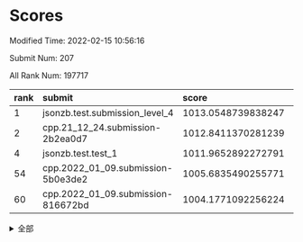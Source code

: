 # Scores

Modified Time: 2022-02-15 10:56:16

Submit Num: 207

All Rank Num: 197717

| rank |               submit               |       score        |       sigma        | pk_num |
| :--- | :--------------------------------- | :----------------- | :----------------- | :----- |
| 1    | jsonzb.test.submission_level_4     | 1013.0548739838247 | 0.8184988406506916 | 3822   |
| 2    | cpp.21_12_24.submission-2b2ea0d7   | 1012.8411370281239 | 0.8181673307414266 | 3820   |
| 4    | jsonzb.test.test_1                 | 1011.9652892272791 | 0.8022167840061756 | 3822   |
| 54   | cpp.2022_01_09.submission-5b0e3de2 | 1005.6835490255771 | 0.7259939233040814 | 3817   |
| 60   | cpp.2022_01_09.submission-816672bd | 1004.1771092256224 | 0.7192487316099272 | 3816   |


<details>
<summary>全部</summary>

| rank |                 submit                 |       score        |       sigma        | pk_num |
| :--- | :------------------------------------- | :----------------- | :----------------- | :----- |
| 1    | jsonzb.test.submission_level_4         | 1013.0548739838247 | 0.8184988406506916 | 3822   |
| 2    | cpp.21_12_24.submission-2b2ea0d7       | 1012.8411370281239 | 0.8181673307414266 | 3820   |
| 3    | gobigger.level_3.submission_level_3_20 | 1012.4925539083835 | 0.7865628903733202 | 3819   |
| 4    | jsonzb.test.test_1                     | 1011.9652892272791 | 0.8022167840061756 | 3822   |
| 5    | gobigger.level_3.submission_level_3_4  | 1011.2505507356642 | 0.7735547086666904 | 3821   |
| 6    | gobigger.level_3.submission_level_3_40 | 1011.1382963205629 | 0.7601578078764067 | 3823   |
| 7    | gobigger.level_3.submission_level_3_8  | 1011.0191612229685 | 0.776244110020129  | 3818   |
| 8    | gobigger.level_3.submission_level_3_23 | 1010.8602882605652 | 0.7622292733503828 | 3816   |
| 9    | gobigger.level_3.submission_level_3_12 | 1010.8015274667563 | 0.7667910952869899 | 3821   |
| 10   | gobigger.level_3.submission_level_3_44 | 1010.7922761848375 | 0.7569697667155372 | 3823   |
| 11   | gobigger.level_3.submission_level_3_13 | 1010.7805924476919 | 0.769732936829835  | 3822   |
| 12   | gobigger.level_3.submission_level_3_38 | 1010.6697981711823 | 0.7741662300087725 | 3824   |
| 13   | gobigger.level_3.submission_level_3_37 | 1010.6695326566854 | 0.796019151899335  | 3817   |
| 14   | gobigger.level_3.submission_level_3_11 | 1010.4920050825953 | 0.7798997192843266 | 3825   |
| 15   | gobigger.level_3.submission_level_3_29 | 1010.4723256436018 | 0.7617861597143704 | 3821   |
| 16   | gobigger.level_3.submission_level_3_22 | 1010.451462124259  | 0.769866950210111  | 3817   |
| 17   | gobigger.level_3.submission_level_3_9  | 1010.4467960981546 | 0.7670931918112668 | 3821   |
| 18   | gobigger.level_3.submission_level_3_24 | 1010.3914672966014 | 0.7520181113353724 | 3823   |
| 19   | gobigger.level_3.submission_level_3_39 | 1010.3203207721543 | 0.7336835536831944 | 3821   |
| 20   | gobigger.level_3.submission_level_3_1  | 1010.083635807551  | 0.7444092038577709 | 3818   |
| 21   | gobigger.level_3.submission_level_3_34 | 1010.052743856286  | 0.7573030509035958 | 3819   |
| 22   | gobigger.level_3.submission_level_3_2  | 1010.0515630052826 | 0.7549058419522733 | 3820   |
| 23   | gobigger.level_3.submission_level_3_35 | 1010.0346257887949 | 0.7733754347400882 | 3821   |
| 24   | gobigger.level_3.submission_level_3_10 | 1010.028756731777  | 0.750277653010676  | 3826   |
| 25   | gobigger.level_3.submission_level_3_48 | 1010.0228473896719 | 0.7567198313721571 | 3822   |
| 26   | gobigger.level_3.submission_level_3_17 | 1010.0032803972606 | 0.7782206543544343 | 3820   |
| 27   | gobigger.level_3.submission_level_3_14 | 1010.0006985871395 | 0.7842626636323506 | 3822   |
| 28   | gobigger.level_3.submission_level_3_49 | 1009.9983776438269 | 0.7697074472098339 | 3826   |
| 29   | gobigger.level_3.submission_level_3_26 | 1009.9885134740188 | 0.7438674741910261 | 3818   |
| 30   | gobigger.level_3.submission_level_3_5  | 1009.9078230622755 | 0.7601375662104577 | 3817   |
| 31   | gobigger.level_3.submission_level_3_28 | 1009.7852232510622 | 0.755480107751335  | 3826   |
| 32   | gobigger.level_3.submission_level_3_0  | 1009.7706509751403 | 0.7592361520297494 | 3822   |
| 33   | gobigger.level_3.submission_level_3_47 | 1009.7538320040271 | 0.739964630277605  | 3825   |
| 34   | gobigger.level_3.submission_level_3_19 | 1009.7272495180686 | 0.748335186486979  | 3822   |
| 35   | gobigger.level_3.submission_level_3_41 | 1009.6162885869952 | 0.7636374062841879 | 3824   |
| 36   | gobigger.level_3.submission_level_3_32 | 1009.5238594010681 | 0.7372379803626663 | 3823   |
| 37   | gobigger.level_3.submission_level_3_3  | 1009.4178197300627 | 0.7485541000345556 | 3820   |
| 38   | gobigger.level_3.submission_level_3_18 | 1009.3809111475196 | 0.7460858776437425 | 3819   |
| 39   | gobigger.level_3.submission_level_3_30 | 1009.3352986369164 | 0.7378825247235054 | 3823   |
| 40   | gobigger.level_3.submission_level_3_45 | 1009.3233910498153 | 0.757093092719906  | 3820   |
| 41   | gobigger.level_3.submission_level_3_25 | 1009.2700773694525 | 0.7533313446059748 | 3818   |
| 42   | gobigger.level_3.submission_level_3_43 | 1009.2033425990736 | 0.7462948758358472 | 3823   |
| 43   | gobigger.level_3.submission_level_3_33 | 1009.2002198589984 | 0.7562667123416111 | 3819   |
| 44   | gobigger.level_3.submission_level_3_36 | 1009.1492410472417 | 0.7505215990457276 | 3825   |
| 45   | gobigger.level_3.submission_level_3_42 | 1009.0331482790499 | 0.7465434804917633 | 3824   |
| 46   | gobigger.level_3.submission_level_3_21 | 1008.9193265889564 | 0.7229186419046175 | 3815   |
| 47   | gobigger.level_3.submission_level_3_27 | 1008.8703873708791 | 0.7649360075627579 | 3823   |
| 48   | gobigger.level_3.submission_level_3_31 | 1008.756185006489  | 0.7389663916476488 | 3813   |
| 49   | gobigger.level_3.submission_level_3_6  | 1008.7099810766831 | 0.760690502634223  | 3824   |
| 50   | gobigger.level_3.submission_level_3_7  | 1008.5647123505071 | 0.7457599403292744 | 3821   |
| 51   | gobigger.level_3.submission_level_3_15 | 1008.5116975985858 | 0.7304637582295216 | 3825   |
| 52   | gobigger.level_3.submission_level_3_46 | 1008.4853469275118 | 0.751912641144617  | 3823   |
| 53   | gobigger.level_3.submission_level_3_16 | 1008.4677455348523 | 0.7459609427175866 | 3821   |
| 54   | cpp.2022_01_09.submission-5b0e3de2     | 1005.6835490255771 | 0.7259939233040814 | 3817   |
| 55   | gobigger.level_1.submission_level_1_22 | 1005.0353480330859 | 0.7250961510872966 | 3824   |
| 56   | gobigger.level_1.submission_level_1_21 | 1004.5745751396361 | 0.728050038699305  | 3821   |
| 57   | gobigger.level_1.submission_level_1_29 | 1004.3728375283441 | 0.7178721891404434 | 3821   |
| 58   | gobigger.level_1.submission_level_1_44 | 1004.3519847491411 | 0.7218893470738047 | 3823   |
| 59   | gobigger.level_1.submission_level_1_33 | 1004.2915838126776 | 0.7232834367592728 | 3825   |
| 60   | cpp.2022_01_09.submission-816672bd     | 1004.1771092256224 | 0.7192487316099272 | 3816   |
| 61   | gobigger.level_1.submission_level_1_34 | 1003.997669926101  | 0.7095447485612743 | 3816   |
| 62   | gobigger.level_1.submission_level_1_25 | 1003.892638120412  | 0.7228322329970919 | 3823   |
| 63   | gobigger.level_1.submission_level_1_45 | 1003.8236483481867 | 0.7221395911902848 | 3821   |
| 64   | gobigger.level_1.submission_level_1_38 | 1003.7636951146476 | 0.7239224402754584 | 3823   |
| 65   | gobigger.level_1.submission_level_1_26 | 1003.7460257118618 | 0.7160718472330415 | 3822   |
| 66   | gobigger.level_1.submission_level_1_39 | 1003.7310838383694 | 0.716069620414741  | 3814   |
| 67   | gobigger.level_1.submission_level_1_23 | 1003.7242423619155 | 0.7144840510455823 | 3827   |
| 68   | gobigger.level_1.submission_level_1_31 | 1003.6433606714997 | 0.7232783886251378 | 3819   |
| 69   | gobigger.level_1.submission_level_1_11 | 1003.6257378470923 | 0.7167632915512224 | 3812   |
| 70   | gobigger.level_1.submission_level_1_41 | 1003.6111535679704 | 0.7238773762951782 | 3820   |
| 71   | gobigger.level_1.submission_level_1_14 | 1003.548382521888  | 0.7210725760611366 | 3822   |
| 72   | gobigger.level_1.submission_level_1_5  | 1003.5109712606311 | 0.7006421417732837 | 3819   |
| 73   | gobigger.level_1.submission_level_1_17 | 1003.4827887116247 | 0.7095147551845759 | 3823   |
| 74   | gobigger.level_1.submission_level_1_0  | 1003.4678915009272 | 0.723844185272295  | 3820   |
| 75   | gobigger.level_1.submission_level_1_10 | 1003.4005162611755 | 0.7052754313720043 | 3823   |
| 76   | gobigger.level_1.submission_level_1_13 | 1003.378873826622  | 0.7131035015746237 | 3825   |
| 77   | gobigger.level_1.submission_level_1_12 | 1003.3613111845206 | 0.707148555324328  | 3822   |
| 78   | gobigger.level_1.submission_level_1_43 | 1003.2985109435657 | 0.7263489498978803 | 3821   |
| 79   | gobigger.level_1.submission_level_1_28 | 1003.2632351653865 | 0.717515408518606  | 3819   |
| 80   | gobigger.level_1.submission_level_1_1  | 1003.2112328949474 | 0.7139162209104994 | 3820   |
| 81   | gobigger.level_1.submission_level_1_18 | 1003.1511162769389 | 0.714293207141876  | 3821   |
| 82   | gobigger.level_1.submission_level_1_40 | 1003.1419701711359 | 0.7211142105880117 | 3819   |
| 83   | gobigger.level_1.submission_level_1_48 | 1003.115688567207  | 0.7053307778879332 | 3821   |
| 84   | gobigger.level_1.submission_level_1_46 | 1003.109815181679  | 0.7097679850515872 | 3818   |
| 85   | gobigger.level_1.submission_level_1_32 | 1002.9949839469076 | 0.713825047350221  | 3819   |
| 86   | gobigger.level_1.submission_level_1_3  | 1002.976331947487  | 0.7087884614926931 | 3822   |
| 87   | gobigger.level_1.submission_level_1_16 | 1002.892828775886  | 0.7076831273451595 | 3819   |
| 88   | gobigger.level_1.submission_level_1_27 | 1002.868262081163  | 0.7099943426440276 | 3817   |
| 89   | gobigger.level_1.submission_level_1_35 | 1002.8275670716646 | 0.718274440244645  | 3818   |
| 90   | gobigger.level_1.submission_level_1_49 | 1002.8170725898744 | 0.7233709569407235 | 3821   |
| 91   | gobigger.level_1.submission_level_1_9  | 1002.7903202802594 | 0.7121408736914581 | 3818   |
| 92   | gobigger.level_1.submission_level_1_20 | 1002.769240942512  | 0.7197282268429206 | 3820   |
| 93   | gobigger.level_1.submission_level_1_8  | 1002.7689840544035 | 0.7097884865805992 | 3820   |
| 94   | gobigger.level_1.submission_level_1_24 | 1002.6941712904172 | 0.7142340142805682 | 3820   |
| 95   | gobigger.level_1.submission_level_1_36 | 1002.6144682852452 | 0.712400019157391  | 3817   |
| 96   | gobigger.level_1.submission_level_1_19 | 1002.5964233375713 | 0.7113450046962619 | 3817   |
| 97   | gobigger.level_1.submission_level_1_47 | 1002.5124368014197 | 0.7069943768570665 | 3821   |
| 98   | gobigger.level_1.submission_level_1_15 | 1002.4649339302304 | 0.7211249659586407 | 3819   |
| 99   | gobigger.level_1.submission_level_1_37 | 1002.2265396505562 | 0.721268928344518  | 3821   |
| 100  | gobigger.level_1.submission_level_1_30 | 1002.2080071156068 | 0.7185044449977808 | 3824   |
| 101  | gobigger.level_1.submission_level_1_7  | 1002.1045051369034 | 0.7128261051394631 | 3823   |
| 102  | gobigger.level_1.submission_level_1_4  | 1002.0794523227902 | 0.7107847891781043 | 3821   |
| 103  | gobigger.level_1.submission_level_1_42 | 1001.8664682418143 | 0.7090888228743332 | 3826   |
| 104  | gobigger.level_1.submission_level_1_2  | 1001.230418400568  | 0.7043327524539724 | 3817   |
| 105  | gobigger.level_1.submission_level_1_6  | 1001.1922046440097 | 0.7185116909155793 | 3823   |
| 106  | gobigger.random.submission_random_0    | 997.906401101363   | 0.7228604919826722 | 3822   |
| 107  | gobigger.random.submission_random_47   | 997.2263600745429  | 0.6971589665288285 | 3825   |
| 108  | gobigger.random.submission_random_28   | 997.2127258060493  | 0.7111629414581158 | 3819   |
| 109  | gobigger.random.submission_random_29   | 996.9652364875076  | 0.6948857255857583 | 3820   |
| 110  | gobigger.random.submission_random_17   | 996.9497357330245  | 0.7049372325775745 | 3827   |
| 111  | gobigger.random.submission_random_48   | 996.8504280610507  | 0.7080559584712193 | 3822   |
| 112  | gobigger.random.submission_random_42   | 996.8448448704141  | 0.7156968677283042 | 3824   |
| 113  | gobigger.random.submission_random_15   | 996.8027699867756  | 0.7184844753503987 | 3816   |
| 114  | gobigger.random.submission_random_34   | 996.726528052597   | 0.6990876852563118 | 3825   |
| 115  | gobigger.random.submission_random_12   | 996.6623563670242  | 0.7053908708273277 | 3819   |
| 116  | gobigger.random.submission_random_21   | 996.6554196950287  | 0.7068421567871055 | 3818   |
| 117  | gobigger.random.submission_random_43   | 996.5628943273326  | 0.7079463548983328 | 3821   |
| 118  | gobigger.random.submission_random_38   | 996.4393082260789  | 0.7110610349417172 | 3823   |
| 119  | gobigger.random.submission_random_31   | 996.3905838407761  | 0.7169000967224187 | 3818   |
| 120  | gobigger.random.submission_random_39   | 996.3873834877431  | 0.7167252907679046 | 3820   |
| 121  | gobigger.random.submission_random_44   | 996.2209390095766  | 0.7123600585989205 | 3821   |
| 122  | gobigger.random.submission_random_46   | 996.192471972826   | 0.710224557904423  | 3820   |
| 123  | gobigger.random.submission_random_19   | 996.18583810019    | 0.7152534580944264 | 3820   |
| 124  | gobigger.random.submission_random_18   | 996.1791010707352  | 0.7047768503686846 | 3822   |
| 125  | gobigger.random.submission_random_49   | 996.1600403709575  | 0.7038270030493053 | 3817   |
| 126  | gobigger.random.submission_random_2    | 996.1055595791076  | 0.7207529059111981 | 3825   |
| 127  | gobigger.random.submission_random_6    | 996.0780766321254  | 0.7131717384321313 | 3823   |
| 128  | gobigger.random.submission_random_7    | 996.0346047416089  | 0.7133011960287929 | 3826   |
| 129  | gobigger.random.submission_random_9    | 995.9931154041268  | 0.7202409600637861 | 3821   |
| 130  | gobigger.random.submission_random_25   | 995.9895703728984  | 0.7102805997326652 | 3819   |
| 131  | gobigger.random.submission_random_8    | 995.9557297688331  | 0.7144152716259886 | 3822   |
| 132  | gobigger.random.submission_random_3    | 995.9334469290156  | 0.7039364840121249 | 3818   |
| 133  | gobigger.random.submission_random_11   | 995.9201162067719  | 0.7230864991221397 | 3822   |
| 134  | gobigger.random.submission_random_32   | 995.8766242265981  | 0.6963673620642067 | 3818   |
| 135  | gobigger.random.submission_random_36   | 995.8684231852058  | 0.7104803508088964 | 3820   |
| 136  | gobigger.random.submission_random_26   | 995.8645002325609  | 0.7220653178185867 | 3823   |
| 137  | gobigger.random.submission_random_30   | 995.8247725650724  | 0.6995214173995217 | 3827   |
| 138  | gobigger.random.submission_random_1    | 995.8029111908648  | 0.7130623498623482 | 3820   |
| 139  | gobigger.random.submission_random_13   | 995.8011154521846  | 0.7147822397913023 | 3818   |
| 140  | gobigger.random.submission_random_14   | 995.7509552851053  | 0.7271415360376593 | 3818   |
| 141  | gobigger.random.submission_random_27   | 995.6753607217646  | 0.7175314801674098 | 3827   |
| 142  | gobigger.random.submission_random_35   | 995.650511016739   | 0.7130430107980454 | 3821   |
| 143  | gobigger.random.submission_random_40   | 995.6490080259658  | 0.709843169925025  | 3820   |
| 144  | gobigger.random.submission_random_10   | 995.6318194920185  | 0.7009345516356275 | 3822   |
| 145  | gobigger.random.submission_random_5    | 995.5889985435977  | 0.7057061461966739 | 3820   |
| 146  | gobigger.random.submission_random_16   | 995.5631476980634  | 0.7063029309991841 | 3818   |
| 147  | gobigger.random.submission_random_45   | 995.4874516582752  | 0.7091869399958716 | 3817   |
| 148  | gobigger.random.submission_random_41   | 995.4136760888721  | 0.7127769438759136 | 3824   |
| 149  | gobigger.random.submission_random_37   | 995.3067817084002  | 0.697579517665232  | 3817   |
| 150  | gobigger.random.submission_random_33   | 995.2833019900783  | 0.7098917470873579 | 3820   |
| 151  | gobigger.random.submission_random_24   | 995.2287834876868  | 0.7156965148426901 | 3822   |
| 152  | gobigger.random.submission_random_20   | 995.1722039771375  | 0.7080858435324169 | 3824   |
| 153  | gobigger.random.submission_random_23   | 995.1484674642661  | 0.7212692733108177 | 3816   |
| 154  | gobigger.random.submission_random_4    | 994.9833618447797  | 0.7191800810485866 | 3817   |
| 155  | gobigger.random.submission_random_22   | 994.2706913709593  | 0.7185223687502372 | 3823   |
| 156  | gobigger.level_2.submission_level_2_5  | 993.9457731608742  | 0.7382500000766435 | 3822   |
| 157  | gobigger.level_2.submission_level_2_31 | 993.9065701758236  | 0.7227838984257081 | 3822   |
| 158  | gobigger.level_2.submission_level_2_2  | 993.8111521917701  | 0.7132233214681765 | 3823   |
| 159  | gobigger.level_2.submission_level_2_14 | 993.7439207929405  | 0.729082936023594  | 3814   |
| 160  | gobigger.level_2.submission_level_2_34 | 993.5722073205367  | 0.726201383598295  | 3817   |
| 161  | gobigger.level_2.submission_level_2_21 | 993.3617024721608  | 0.7309679364847305 | 3820   |
| 162  | gobigger.level_2.submission_level_2_48 | 993.2391401537727  | 0.7445990262313765 | 3818   |
| 163  | gobigger.level_2.submission_level_2_6  | 993.0956085742689  | 0.7405121233039932 | 3820   |
| 164  | gobigger.level_2.submission_level_2_7  | 992.9400683389903  | 0.7246302172595271 | 3817   |
| 165  | gobigger.level_2.submission_level_2_3  | 992.8942063741684  | 0.7361543217473892 | 3825   |
| 166  | gobigger.level_2.submission_level_2_38 | 992.7588296608579  | 0.7359561190069082 | 3819   |
| 167  | gobigger.level_2.submission_level_2_39 | 992.6700693210985  | 0.7365377308683326 | 3818   |
| 168  | gobigger.level_2.submission_level_2_1  | 992.5327626904905  | 0.744144623540549  | 3821   |
| 169  | gobigger.level_2.submission_level_2_46 | 992.4867877032912  | 0.7424313538480914 | 3817   |
| 170  | gobigger.level_2.submission_level_2_29 | 992.4542605503384  | 0.7391221272805115 | 3820   |
| 171  | gobigger.level_2.submission_level_2_33 | 992.382341289603   | 0.736562522371584  | 3822   |
| 172  | gobigger.level_2.submission_level_2_18 | 992.318762542189   | 0.7268279915044362 | 3821   |
| 173  | gobigger.level_2.submission_level_2_19 | 992.3114514637994  | 0.7285835823839852 | 3820   |
| 174  | gobigger.level_2.submission_level_2_17 | 992.3008029235099  | 0.7558217199048816 | 3819   |
| 175  | gobigger.level_2.submission_level_2_36 | 992.2708095068546  | 0.7537155639583528 | 3816   |
| 176  | gobigger.level_2.submission_level_2_4  | 992.2367095690305  | 0.7331747132499343 | 3822   |
| 177  | gobigger.level_2.submission_level_2_23 | 992.2265769983619  | 0.7347908847645415 | 3820   |
| 178  | gobigger.level_2.submission_level_2_47 | 992.2077038006523  | 0.7487425023349626 | 3822   |
| 179  | gobigger.level_2.submission_level_2_35 | 992.1829586339779  | 0.763502419373706  | 3819   |
| 180  | gobigger.level_2.submission_level_2_28 | 992.1798177808196  | 0.749917404452647  | 3822   |
| 181  | gobigger.level_2.submission_level_2_20 | 992.1641935339286  | 0.7498932361560292 | 3814   |
| 182  | gobigger.level_2.submission_level_2_45 | 992.1634499975919  | 0.728422305693635  | 3820   |
| 183  | gobigger.level_2.submission_level_2_42 | 992.1301052403933  | 0.755259363462965  | 3821   |
| 184  | gobigger.level_2.submission_level_2_37 | 992.0727490098902  | 0.7367126272481465 | 3819   |
| 185  | gobigger.level_2.submission_level_2_40 | 992.0361311459812  | 0.7457680853889213 | 3820   |
| 186  | gobigger.level_2.submission_level_2_30 | 992.0292127240408  | 0.7586184635580683 | 3820   |
| 187  | gobigger.level_2.submission_level_2_24 | 991.9810124840207  | 0.740540294160722  | 3820   |
| 188  | gobigger.level_2.submission_level_2_11 | 991.9221701255638  | 0.7495275529798481 | 3818   |
| 189  | gobigger.level_2.submission_level_2_8  | 991.8103394672748  | 0.7539042318002279 | 3821   |
| 190  | gobigger.level_2.submission_level_2_44 | 991.80770341186    | 0.7647047200409601 | 3820   |
| 191  | gobigger.level_2.submission_level_2_9  | 991.7362141990546  | 0.730259868753588  | 3827   |
| 192  | gobigger.level_2.submission_level_2_10 | 991.6828076436295  | 0.7370983692581247 | 3816   |
| 193  | gobigger.level_2.submission_level_2_26 | 991.6551550489799  | 0.7469490530218084 | 3825   |
| 194  | gobigger.level_2.submission_level_2_15 | 991.6427858811649  | 0.7390223045229776 | 3821   |
| 195  | gobigger.level_2.submission_level_2_27 | 991.633296616726   | 0.7375027808977529 | 3821   |
| 196  | gobigger.level_2.submission_level_2_13 | 991.4953388285074  | 0.7551432347751402 | 3821   |
| 197  | gobigger.level_2.submission_level_2_32 | 991.4951215093646  | 0.7528768068572347 | 3822   |
| 198  | gobigger.level_2.submission_level_2_22 | 991.4084025066757  | 0.7660138772885109 | 3818   |
| 199  | gobigger.level_2.submission_level_2_0  | 991.340606548184   | 0.7490031574591822 | 3822   |
| 200  | gobigger.level_2.submission_level_2_16 | 991.1375587189247  | 0.753125915563723  | 3818   |
| 201  | gobigger.level_2.submission_level_2_25 | 991.0654429071856  | 0.7842375637650624 | 3819   |
| 202  | gobigger.level_2.submission_level_2_43 | 991.0563725333149  | 0.7401158925501474 | 3820   |
| 203  | gobigger.level_2.submission_level_2_12 | 990.8389257503226  | 0.7752901873070452 | 3821   |
| 204  | gobigger.level_2.submission_level_2_49 | 990.4051246473995  | 0.7704519739225497 | 3822   |
| 205  | gobigger.level_2.submission_level_2_41 | 989.7570131764716  | 0.7901342010457382 | 3824   |
| 206  | gobigger.none.submission_none_0        | 977.3033179311137  | 1.4319894557134778 | 3818   |
| 207  | gobigger.none.submission_none_1        | 975.2815174315951  | 1.4111663694152954 | 3817   |

</details>